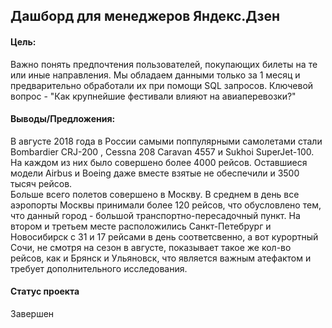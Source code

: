 ## Дашборд для менеджеров Яндекс.Дзен

#### Цель:
Важно понять предпочтения пользователей, покупающих билеты на те или иные направления. Мы обладаем данными только за 1 месяц и предварительно обработали их при помощи SQL запросов. Ключевой вопрос - "Как крупнейшие фестивали влияют на авиаперевозки?"
#### Выводы/Предложения:
В августе 2018 года в России самыми поппулярными самолетами стали Bombardier CRJ-200 , Cessna 208 Caravan    4557 и  Sukhoi SuperJet-100. На каждом из них было совершено более 4000 рейсов. Оставшиеся модели Airbus и Boeing даже вместе взятые не обеспечили и 3500 тысяч рейсов.  
Больше всего полетов совершено в Москву. В среднем в день все аэропорты Москвы принимали более 120 рейсов, что обусловлено тем, что данный город - большой транспортно-пересадочный пункт. На втором и третьем месте расположились Санкт-Петебрург и Новосибирск с 31 и 17 рейсами в день соответсвенно, а вот курортный Сочи, не смотря на сезон в августе, показывает такое же кол-во рейсов, как и Брянск и Ульяновск, что является важным атефактом и требует дополнительного исследования.
#### Статус проекта
Завершен
